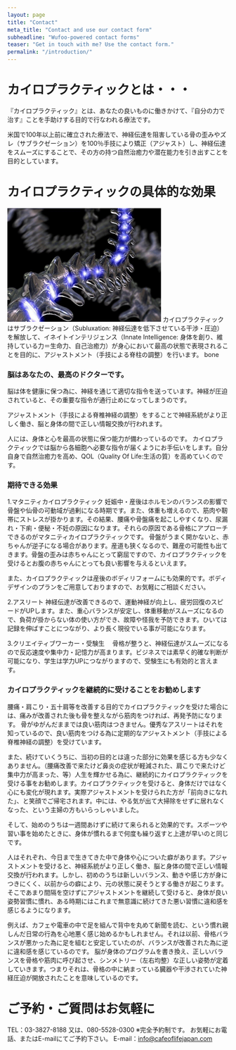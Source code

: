 ```yaml
---
layout: page
title: "Contact"
meta_title: "Contact and use our contact form"
subheadline: "Wufoo-powered contact forms"
teaser: "Get in touch with me? Use the contact form."
permalink: "/introduction/"
---
```

カイロプラクティックとは・・・
=============================

『カイロプラクティック』とは、あなたの良いものに働きかけて、『自分の力で治す』ことを手助けする目的で行なわれる療法です。

米国で100年以上前に確立された療法で、神経伝達を阻害している骨の歪みやズレ（サブラクゼーション）を100％手技により矯正（アジャスト）し、神経伝達をスムーズにすることで、その方の持つ自然治癒力や潜在能力を引き出すことを目的としています。

カイロプラクティックの具体的な効果
=============================

![chiropractic spine lightning](/images/chiro-born-lightning.gif)
カイロプラクティックはサブラクゼーション（Subluxation: 神経伝達を低下させている干渉・圧迫）を解放して、イネイトインテリジェンス（Innate Intelligence: 身体を創り、維持している力＝生命力、自己治癒力）が身心において最高の状態で表現されることを目的に、アジャストメント（手技による脊柱の調整）を行います。
bone

### 脳はあなたの、最高のドクターです。
脳は体を健康に保つ為に、神経を通じて適切な指令を送っています。神経が圧迫されていると、その重要な指令が通行止めになってしまうのです。

アジャストメント（手技による脊椎神経の調整）をすることで神経系統がより正しく働き、脳と身体の間で正しい情報交換が行われます。

人には、身体と心を最高の状態に保つ能力が備わっているのです。
カイロプラクティックでは脳から各細胞へ必要な指令が届くようにお手伝いをします。自分自身で自然治癒力を高め、QOL（Quality Of Life:生活の質）を高めていくのです。

### 期待できる効果
1.マタニティカイロプラクティック
妊娠中・産後はホルモンのバランスの影響で骨盤や仙骨の可動域が過剰になる時期です。また、体重も増えるので、筋肉や靭帯にストレスが掛かります。その結果、腰痛や骨盤痛を起こしやすくなり、尿漏れ・下痢・便秘・不妊の原因になります。それらの原因である骨格にアプローチできるのがマタニティカイロプラクティックです。
骨盤がうまく開かないと、赤ちゃんが逆子になる場合があります。産道も狭くなるので、難産の可能性も出てきます。骨盤の歪みは赤ちゃんにとって窮屈ですので、カイロプラクティックを受けるとお腹の赤ちゃんにとっても良い影響を与えるといえます。

また、カイロプラクティックは産後のボディリフォームにも効果的です。ボディデザインのプランをご用意しておりますので、お気軽にご相談ください。

2.アスリート
神経伝達が改善できるので、運動神経が向上し、疲労回復のスピードがUPします。また、重心バランスが安定し、体重移動がスムーズになるので、負荷が掛からない体の使い方ができ、故障や怪我を予防できます。ひいては記録を伸ばすことにつながり、より長く現役でいる事が可能になります。

3.クリエイティブワーカー・受験生　
骨格が整うと、神経伝達がスムーズになるので反応速度や集中力・記憶力が高まります。ビジネスでは素早く的確な判断が可能になり、学生は学力UPにつながりますので、受験生にも有効的と言えます。

### カイロプラクティックを継続的に受けることをお勧めします

腰痛・肩こり・五十肩等を改善する目的でカイロプラクティックを受けた場合には、痛みが改善された後も骨を整えながら筋肉をつければ、再発予防になります。
骨がゆがんだままでは良い筋肉はつきません。優秀なアスリートはそれを知っているので、良い筋肉をつける為に定期的なアジャストメント（手技による脊椎神経の調整）を受けています。

また、続けていくうちに、当初の目的とは違った部分に効果を感じる方も少なくありません。（腰痛改善で来たけど鼻炎の症状が軽減された、肩こりで来たけど集中力が高まった、等）人生を輝かせる為に、継続的にカイロプラクティックを受ける事をお勧めします。カイロプラクティックを受けると、身体だけではなく心にも変化が現れます。実際アジャストメントを受けられた方が「前向きになれた」、と笑顔でご帰宅されます。中には、やる気が出て大掃除をせずに居れなくなった、という主婦の方もいらっしゃいました。

そして、始めのうちは一週間あけずに続けて来られると効果的です。スポーツや習い事を始めたときに、身体が慣れるまで何度も繰り返すと上達が早いのと同じです。

人はそれぞれ、今日まで生きてきた中で身体や心についた癖があります。アジャストメントを受けると、神経系統がより正しく働き、脳と身体の間で正しい情報交換が行われます。しかし、初めのうちは新しいバランス、動きや感じ方が身につきにくく、以前からの癖により、元の状態に戻そうとする働きが起こります。そこであまり間隔を空けずにアジャストメントを継続して受けると、身体が良い姿勢習慣に慣れ、ある時期にはこれまで無意識に続けてきた悪い習慣に違和感を感じるようになります。

例えば、カフェや電車の中で足を組んで背中を丸めて新聞を読む、という慣れ親しんだ日常の行為を心地悪く感じ始めるかもしれません。それは以前、骨格バランスが悪かった為に足を組むと安定していたのが、バランスが改善された為に逆に違和感を感じているのです。
脳が身体のプログラムを書き換え、正しいバランスを骨格や筋肉に呼び起させ、シンメトリー（左右均整）な正しい姿勢が定着していきます。つまりそれは、骨格の中に納まっている臓器や干渉されていた神経圧迫が開放されたことを意味しているのです。

ご予約・ご質問はお気軽に
=============================

TEL：03-3827-8188 又は、080-5528-0300
※完全予約制です。
お気軽にお電話、またはE-mailにてご予約下さい。
E-mail：info@cafeoflifejapan.com
